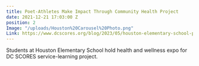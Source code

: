 ```yaml
---
title: Poet-Athletes Make Impact Through Community Health Project
date: 2021-12-21 17:03:00 Z
position: 2
Image: "/uploads/Houston%20Carousel%20Photo.png"
Link: https://www.dcscores.org/blog/2023/05/houston-elementary-school-poet-athletes-promote-community-health-and-well-being-through-service-learning-project
---
```


Students at Houston Elementary School hold health and wellness expo for DC SCORES service-learning project. 
